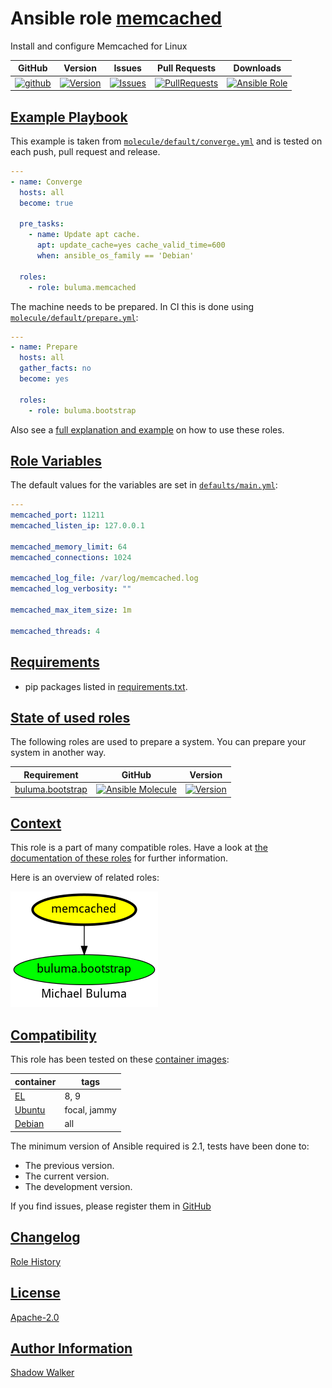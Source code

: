 # Ansible role [memcached](https://galaxy.ansible.com/ui/standalone/roles/buluma/memcached/documentation)

Install and configure Memcached for Linux

|GitHub|Version|Issues|Pull Requests|Downloads|
|------|-------|------|-------------|---------|
|[![github](https://github.com/buluma/ansible-role-memcached/actions/workflows/molecule.yml/badge.svg)](https://github.com/buluma/ansible-role-memcached/actions/workflows/molecule.yml)|[![Version](https://img.shields.io/github/release/buluma/ansible-role-memcached.svg)](https://github.com/buluma/ansible-role-memcached/releases/)|[![Issues](https://img.shields.io/github/issues/buluma/ansible-role-memcached.svg)](https://github.com/buluma/ansible-role-memcached/issues/)|[![PullRequests](https://img.shields.io/github/issues-pr-closed-raw/buluma/ansible-role-memcached.svg)](https://github.com/buluma/ansible-role-memcached/pulls/)|[![Ansible Role](https://img.shields.io/ansible/role/d/buluma/memcached)](https://galaxy.ansible.com/ui/standalone/roles/buluma/memcached/documentation)|

## [Example Playbook](#example-playbook)

This example is taken from [`molecule/default/converge.yml`](https://github.com/buluma/ansible-role-memcached/blob/master/molecule/default/converge.yml) and is tested on each push, pull request and release.

```yaml
---
- name: Converge
  hosts: all
  become: true

  pre_tasks:
    - name: Update apt cache.
      apt: update_cache=yes cache_valid_time=600
      when: ansible_os_family == 'Debian'

  roles:
    - role: buluma.memcached
```

The machine needs to be prepared. In CI this is done using [`molecule/default/prepare.yml`](https://github.com/buluma/ansible-role-memcached/blob/master/molecule/default/prepare.yml):

```yaml
---
- name: Prepare
  hosts: all
  gather_facts: no
  become: yes

  roles:
    - role: buluma.bootstrap
```

Also see a [full explanation and example](https://buluma.github.io/how-to-use-these-roles.html) on how to use these roles.

## [Role Variables](#role-variables)

The default values for the variables are set in [`defaults/main.yml`](https://github.com/buluma/ansible-role-memcached/blob/master/defaults/main.yml):

```yaml
---
memcached_port: 11211
memcached_listen_ip: 127.0.0.1

memcached_memory_limit: 64
memcached_connections: 1024

memcached_log_file: /var/log/memcached.log
memcached_log_verbosity: ""

memcached_max_item_size: 1m

memcached_threads: 4
```

## [Requirements](#requirements)

- pip packages listed in [requirements.txt](https://github.com/buluma/ansible-role-memcached/blob/master/requirements.txt).

## [State of used roles](#state-of-used-roles)

The following roles are used to prepare a system. You can prepare your system in another way.

| Requirement | GitHub | Version |
|-------------|--------|--------|
|[buluma.bootstrap](https://galaxy.ansible.com/buluma/bootstrap)|[![Ansible Molecule](https://github.com/buluma/ansible-role-bootstrap/actions/workflows/molecule.yml/badge.svg)](https://github.com/buluma/ansible-role-bootstrap/actions/workflows/molecule.yml)|[![Version](https://img.shields.io/github/release/buluma/ansible-role-bootstrap.svg)](https://github.com/shadowwalker/ansible-role-bootstrap)|

## [Context](#context)

This role is a part of many compatible roles. Have a look at [the documentation of these roles](https://buluma.github.io/) for further information.

Here is an overview of related roles:

![dependencies](https://raw.githubusercontent.com/buluma/ansible-role-memcached/png/requirements.png "Dependencies")

## [Compatibility](#compatibility)

This role has been tested on these [container images](https://hub.docker.com/u/buluma):

|container|tags|
|---------|----|
|[EL](https://hub.docker.com/r/buluma/enterpriselinux)|8, 9|
|[Ubuntu](https://hub.docker.com/r/buluma/ubuntu)|focal, jammy|
|[Debian](https://hub.docker.com/r/buluma/debian)|all|

The minimum version of Ansible required is 2.1, tests have been done to:

- The previous version.
- The current version.
- The development version.

If you find issues, please register them in [GitHub](https://github.com/buluma/ansible-role-memcached/issues)

## [Changelog](#changelog)

[Role History](https://github.com/buluma/ansible-role-memcached/blob/master/CHANGELOG.md)

## [License](#license)

[Apache-2.0](https://github.com/buluma/ansible-role-memcached/blob/master/LICENSE)

## [Author Information](#author-information)

[Shadow Walker](https://buluma.github.io/)

